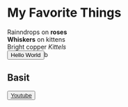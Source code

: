 <!DOCTYPE html>
<Html>
<Head>
<Title>laqsiaf</Title>
</Head>
<body>
<H1>
My Favorite Things
</H1>
<P>
Rainndrops on <strong>roses</strong><br>
<b>Whiskers</b> on kittens<br> 
Bright copper <em>Kittels</em><br>
<button>Hello World</button>b
 <h2>Basit</h2>
<button><a href="https://www.youtube.com">Youtube</a>
</button>
</body>
</html>
